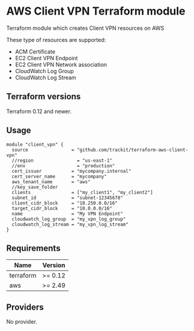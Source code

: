 # AWS Client VPN Terraform module

Terraform module which creates Client VPN resources on AWS

These type of resources are supported:
- ACM Certificate
- EC2 Client VPN Endpoint
- EC2 Client VPN Network association
- CloudWatch Log Group
- CloudWatch Log Stream

## Terraform versions

Terraform 0.12 and newer.

## Usage

```hcl
module "client_vpn" {
  source                = "github.com/trackit/terraform-aws-client-vpn"
  //region                = "us-east-1"
  //env                   = "production"
  cert_issuer           = "mycompany.internal"
  cert_server_name      = "mycompany"
  aws_tenant_name       = "aws"
  //key_save_folder
  clients               = ["my_client1", "my_client2"]
  subnet_id             = "subnet-12345678"
  client_cidr_block     = "10.250.0.0/16"
  target_cidr_block     = "10.0.0.0/16"
  name                  = "My VPN Endpoint"
  cloudwatch_log_group  = "my_vpn_log_group"
  cloudwatch_log_stream = "my_vpn_log_stream"
}
```

## Requirements

| Name | Version |
|------|---------|
| terraform | >= 0.12 |
| aws | >= 2.49 |

## Providers

No provider.
